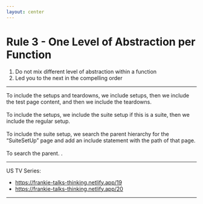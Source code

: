 ```yaml
---
layout: center
---
```


# Rule 3 - One Level of Abstraction per Function
1. Do not mix different level of abstraction within a function
2. Led you to the next in the compelling order

<!--
1. 第一点不要混合多层级在一个方法中，我们在刚才的例子中已经一起介绍了。
2. 如果每个方法都能保证它只是完成子节点，子层级的工作，那从纵向上看，所有的方法就可以自然而然地实现一个自顶向下地阅读顺序，也是由浅入深地一种阅读顺序。
-->
---

To include the setups and teardowns, we include setups, then we include the test page content, and then we include the teardowns.
<br>
<br>
To include the setups, we include the suite setup if this is a suite, then we include the
regular setup.
<br>
<br>
To include the suite setup, we search the parent hierarchy for the “SuiteSetUp” page
and add an include statement with the path of that page.
<br>
<br>
To search the parent. . 

<!--

在方法实现了自顶向下的这种阅读顺序后，对应读者是非常友好的，读代码就像是在读一个小故事。当我们阅读这些代码时，甚至时不假思索的就可以理解这些代码的意图及所在做的事情。

而回过头，看书中最开始的一版代码，这个过程首先是我们自己绞尽脑汁的先去理解代码所表达的一样，最后通过我们的自己的加工整理后，才能的出来这段描述.

-->

---

US TV Series: 
- https://frankie-talks-thinking.netlify.app/19
- https://frankie-talks-thinking.netlify.app/20

<!--

那这个自定向下的阅读顺序，也和我之前分享的结构化思考里的纵向思考是一样的， 这个过程就好比是一个看美剧的过程。

-->

---
